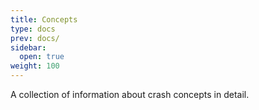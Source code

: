 ```yaml
---
title: Concepts
type: docs
prev: docs/
sidebar:
  open: true
weight: 100
---
```


A collection of information about crash concepts in detail.
